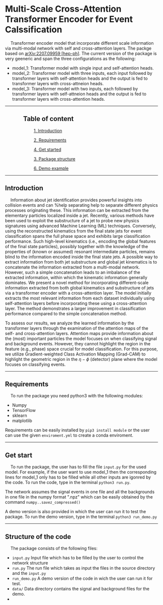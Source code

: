 # Multi-Scale Cross-Attention Transformer Encoder for Event Calssification

 &emsp; Transformer encoder model that incorporate different scale information via multi-modal network with self and cross-attention layers. The packge based on [arXiv:2207.09959 [hep-ph]](https://arxiv.org/abs/2207.09959). The current version of the package is very geeneric and span the three configurations  as the following:

 * model_1: Transformer model with single input and self-attention heads.
 * model_2: Transformer model with three inputs, each input followed by transformer layers with self-attention heads and the output is fed to transformer layers with cross-attneion heads.
 * model_3: Transformer model with two inputs, each followed by transformer layers with self-attneion heads and the output is fed to transformer layers with cross-attention heads. 
 __________
## $~~~~~~~~~~~$  Table of content

$~~~~~~~~~~~$ $~~~~~~~~~~~$ [1. Introduction ](#Introduction)

$~~~~~~~~~~~$ $~~~~~~~~~~~$  [2. Requirements ](#Requirements)

$~~~~~~~~~~~$ $~~~~~~~~~~~$  [4. Get started ](#start)

$~~~~~~~~~~~$ $~~~~~~~~~~~$  [3. Package structure ](#structure)

$~~~~~~~~~~~$ $~~~~~~~~~~~$  [6. Demo example](#toy)
________________
<a name="Introduction"></a>
## Introduction
&emsp; Information about jet identification provides powerful insights into collision events and can %help separating 
help to separate different physics processes originating these. This information can be extracted from the elementary particles localized inside a jet. Recently, various methods have been used to exploit the substructure of a jet to probe new physics signatures using advanced Machine Learning (ML) techniques. Conversely, using the reconstructed kinematics from the final state jets for event classification spans the full phase space and exhibits large classification performance. Such high-level kinematics (i.e., encoding the global features of the final state particles), possibly together with the knowledge of the properties of (known or assumed) resonant intermediate particles, remains blind to the information encoded inside the final state jets. A possible way to extract information from both jet substructure and global jet kinematics is to concatenate the information extracted from a multi-modal network. However, such a simple concatenation leads to an imbalance of the extracted information, within which the kinematic information generally dominates. We present a novel method for incorporating different-scale information extracted from both global kinematics and substructure of jets via a transformer encoder with a cross-attention layer. The model initially extracts the most relevant information from each dataset individually using self-attention layers before incorporating these using a cross-attention layer. The method demonstrates a larger improvement in classification performance compared to the simple concatenation method.

To assess our results, we analyze the learned information by the transformer layers through the examination of the attention maps of the self- and cross-attention layers. 
Attention maps provide information about the (most) important particles the model focuses on when classifying signal and background events. 
However, they cannot highlight the region in the feature (e.g., phase) space crucial for model classification. For this purpose, we utilize Gradient-weighted Class Activation Mapping (Grad-CAM) to highlight the geometric region in the $\eta-\phi$ (detector) plane where the model focuses on classifying events.
____________________________
<a name="Requirements"></a>
## Requirements
&emsp; To run the package you need python3 with the following modules:
* Numpy
* TensorFlow
* sklearn
* matplotlib

Requirements can be easily installed by `pip3 install module` or the user can use the given `enviroment.yml` to create a conda enviroment.

_____________________________
<a name="start"></a>
## Get start
&emsp; To run the package, the user has to fill the file `input.py` for the used model. For example, if the user want to use model_1 then the corresponding lines for model_1 only has to be filled while all other inputs are igonred by the code. To run the code, type in the terminal `python3 run.py`.  

The network assumes the signal events in one file  and all the backgrounds in one file in the numpy format ".npz" which can be easily obtained by the command `numpy..savez_compressed()`

A demo version is also provided in which the user can run it to test the package. To run the demo version, type in the terminal `python3 run_demo.py`

_____________________________
<a name="structure"></a>
## Structure of the code
&emsp; The package consists of the following files:
* `input.py` Input file which has to be filled by the user to control the network structure
* `run.py` The run file which takes as input the files in the source directory and the `input.py`
* `run_demo.py` A demo version of the code in wich the user can run it for test.
* `data/` Data directory contains the signal and background files for the demo.
*  


